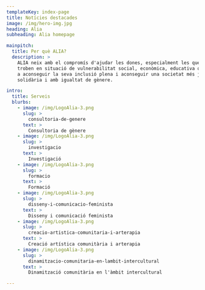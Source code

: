 ```yaml
---
templateKey: index-page
title: Notícies destacades
image: /img/hero-img.jpg
heading: Alia
subheading: Alia homepage

mainpitch:
  title: Per què ALIA?
  description: >
    ALIA neix amb el compromís d'ajudar les dones, especialment les que es
    troben en situació de vulnerabilitat social, econòmica, educativa o cultural,
    a aconseguir la seva inclusió plena i aconseguir una societat més justa,
    solidària i amb igualtat de gènere.

intro:
  title: Serveis
  blurbs:
    - image: /img/LogoAlia-3.png
      slug: >
        consultoria-de-genere
      text: >
        Consultoria de gènere
    - image: /img/LogoAlia-3.png
      slug: >
        investigacio
      text: >
        Investigació
    - image: /img/LogoAlia-3.png
      slug: >
        formacio
      text: >
        Formació
    - image: /img/LogoAlia-3.png
      slug: >
        disseny-i-comunicacio-feminista
      text: >
        Disseny i comunicació feminista
    - image: /img/LogoAlia-3.png
      slug: >
        creacio-artistica-comunitaria-i-arterapia
      text: >
        Creació artística comunitària i arterapia
    - image: /img/LogoAlia-3.png
      slug: >
        dinamitzacio-comunitaria-en-lambit-intercultural
      text: >
        Dinamització comunitària en l'àmbit intercultural

---
```

